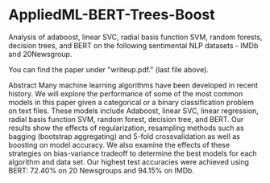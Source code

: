 # AppliedML-BERT-Trees-Boost 
Analysis of adaboost, linear SVC, radial basis function SVM, random forests, decision trees, and BERT on the following sentimental NLP datasets - IMDb and 20Newsgroup.

You can find the paper under "writeup.pdf." (last file above).

Abstract
Many machine learning algorithms have been developed in recent history. We will explore the
performance of some of the most common models in this paper given a categorical or a binary
classification problem on text files. These models include Adaboost, linear SVC, linear regression,
radial basis function SVM, random forest, decision tree, and BERT. Our results show the effects
of regularization, resampling methods such as bagging (bootstrap aggregating) and 5-fold crossvalidation
as well as boosting on model accuracy. We also examine the effects of these strategies on
bias-variance tradeoff to determine the best models for each algorithm and data set. Our highest test
accuracies were achieved using BERT: 72.40% on 20 Newsgroups and 94.15% on IMDb.
